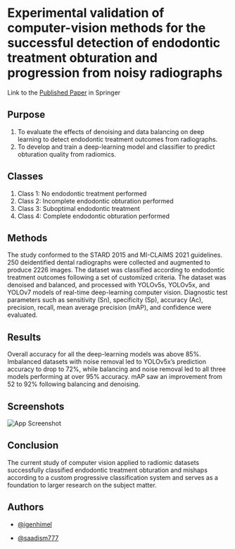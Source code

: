 
# Experimental validation of computer-vision methods for the successful detection of endodontic treatment obturation and progression from noisy radiographs

Link to the [Published Paper](https://link.springer.com/article/10.1007/s11282-023-00685-8) in Springer

## Purpose
1. To evaluate the effects of denoising and data balancing on deep learning to detect endodontic treatment outcomes from radiographs. 
2. To develop and train a deep-learning model and classifier to predict obturation quality from radiomics.
## Classes
1. Class 1: No endodontic treatment performed
2. Class 2: Incomplete endodontic obturation performed
3. Class 3: Suboptimal endodontic treatment
4. Class 4: Complete endodontic obturation performed

## Methods
The study conformed to the STARD 2015 and MI-CLAIMS 2021 guidelines. 250 deidentified dental radiographs were collected and augmented to produce 2226 images. The dataset was classified according to endodontic treatment outcomes following a set of customized criteria. The dataset was denoised and balanced, and processed with YOLOv5s, YOLOv5x, and YOLOv7 models of real-time deep-learning computer vision. Diagnostic test parameters such as sensitivity (Sn), specificity (Sp), accuracy (Ac), precision, recall, mean average precision (mAP), and confidence were evaluated.



## Results
Overall accuracy for all the deep-learning models was above 85%. Imbalanced datasets with noise removal led to YOLOv5x’s prediction accuracy to drop to 72%, while balancing and noise removal led to all three models performing at over 95% accuracy. mAP saw an improvement from 52 to 92% following balancing and denoising.
## Screenshots
![App Screenshot](https://media.springernature.com/full/springer-static/image/art%3A10.1007%2Fs11282-023-00685-8/MediaObjects/11282_2023_685_Fig8_HTML.jpg?as=webp)
## Conclusion
The current study of computer vision applied to radiomic datasets successfully classified endodontic treatment obturation and mishaps according to a custom progressive classification system and serves as a foundation to larger research on the subject matter.



## Authors

- [@igenhimel](https://www.github.com/igenhimel)

- [@saadism777](https://www.github.com/saadism777)


